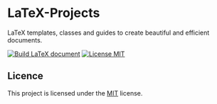 # LaTeX-Projects
LaTeX templates, classes and guides to create beautiful and efficient documents.

[![Build LaTeX document](https://github.com/mihdicaballero/LaTeX-Projects/actions/workflows/LaTeX-Action.yml/badge.svg)](https://github.com/mihdicaballero/LaTeX-Projects/actions/workflows/LaTeX-Action.yml)
[![License MIT](http://img.shields.io/badge/license-MIT-brightgreen.svg)](license.md)

## Licence

This project is licensed under the [MIT](https://opensource.org/licenses/MIT) license.
